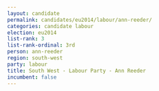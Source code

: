 ```yaml
---
layout: candidate
permalink: candidates/eu2014/labour/ann-reeder/
categories: candidate labour
election: eu2014
list-rank: 3
list-rank-ordinal: 3rd
person: ann-reeder
region: south-west
party: labour
title: South West - Labour Party - Ann Reeder
incumbent: false
---
```

